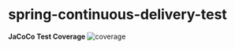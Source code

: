 # spring-continuous-delivery-test


__JaCoCo Test Coverage__ ![coverage](https://github.com/cb-priya/spring-continuous-delivery-test/blob/main/.github/badges/jacoco.svg)

